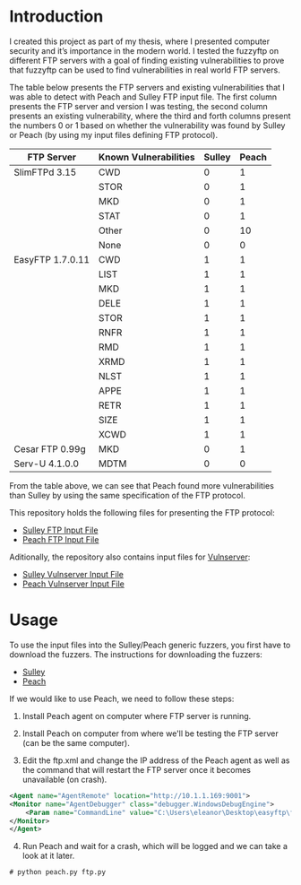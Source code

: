 Introduction
========

I created this project as part of my thesis, where I presented computer security
and it’s importance in the modern world. I tested the fuzzyftp on different FTP
servers with a goal of finding existing vulnerabilities to prove that fuzzyftp can
be used to find vulnerabilities in real world FTP servers. 

The table below presents the FTP servers and existing vulnerabilities that I was able 
to detect with Peach and Sulley FTP input file. The first column presents the FTP
server and version I was testing, the second column presents an existing vulnerability,
where the third and forth columns present the numbers 0 or 1 based on whether the 
vulnerability was found by Sulley or Peach (by using my input files defining FTP
protocol).


| FTP Server       | Known Vulnerabilities | Sulley | Peach |
| ---------------- | --------------------- | ------ | ----- |
| SlimFTPd 3.15    | CWD                   | 0      | 1     |
|                  | STOR                  | 0      | 1     |
|                  | MKD                   | 0      | 1     |
|                  | STAT                  | 0      | 1     |
|                  | Other                 | 0      | 10    |
|                  | None                  | 0      | 0     |
| EasyFTP 1.7.0.11 | CWD                   | 1      | 1     |
|                  | LIST                  | 1      | 1     |
|                  | MKD                   | 1      | 1     |
|                  | DELE                  | 1      | 1     |
|                  | STOR                  | 1      | 1     |
|                  | RNFR                  | 1      | 1     |
|                  | RMD                   | 1      | 1     |
|                  | XRMD                  | 1      | 1     |
|                  | NLST                  | 1      | 1     |
|                  | APPE                  | 1      | 1     |
|                  | RETR                  | 1      | 1     |
|                  | SIZE                  | 1      | 1     |
|                  | XCWD                  | 1      | 1     |
| Cesar FTP 0.99g  | MKD                   | 0      | 1     |
| Serv-U 4.1.0.0   | MDTM                  | 0      | 0     |

From the table above, we can see that Peach found more vulnerabilities than Sulley
by using the same specification of the FTP protocol.

This repository holds the following files for presenting the FTP protocol:
* [Sulley FTP Input File](https://github.com/dejanlukan/fuzzyftp/blob/master/sulley/ftp.py)
* [Peach  FTP Input File](https://github.com/dejanlukan/fuzzyftp/blob/master/peach/ftp.xml)

Aditionally, the repository also contains input files for [Vulnserver](http://www.thegreycorner.com/2010/12/introducing-vulnserver.html):
* [Sulley Vulnserver Input File](https://github.com/dejanlukan/fuzzyftp/blob/master/sulley/vulnserver.py)
* [Peach  Vulnserver Input File](https://github.com/dejanlukan/fuzzyftp/blob/master/peach/vulnserver.xml)


Usage 
========

To use the input files into the Sulley/Peach generic fuzzers, you first have to
download the fuzzers. The instructions for downloading the fuzzers:
* [Sulley](http://resources.infosecinstitute.com/sulley-fuzzing/)
* [Peach](http://peachfuzzer.com/v3/Installation.html)


If we would like to use Peach, we need to follow these steps:

1. Install Peach agent on computer where FTP server is running.

2. Install Peach on computer from where we'll be testing the FTP server (can be the same computer).

3. Edit the ftp.xml and change the IP address of the Peach agent as well as the command that will restart the FTP server once it becomes unavailable (on crash).
```xml
<Agent name="AgentRemote" location="http://10.1.1.169:9001">
<Monitor name="AgentDebugger" class="debugger.WindowsDebugEngine">
    <Param name="CommandLine" value="C:\Users\eleanor\Desktop\easyftp\ftpbasicsvr.exe /nontservice" />
</Monitor>
</Agent>
```
4. Run Peach and wait for a crash, which will be logged and we can take a look at it later.
```
# python peach.py ftp.py
```


